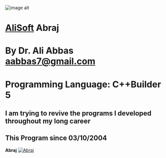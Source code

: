 ![image alt](https://github.com/aabbas77-web/AliSoft/blob/main/AliSoft128Transparent.png)
# [AliSoft](https://hodhods.com) Abraj
# By Dr. Ali Abbas aabbas7@gmail.com
# Programming Language: C++Builder 5
## I am trying to revive the programs I developed throughout my long career
## This Program since 03/10/2004

**Abraj**
[![Abraj](https://github.com/aabbas77-web/NW/releases/download/FirstRelease/NetWatcherVideo.png)](https://www.youtube.com/watch?v=mDynnOrsi1M)


